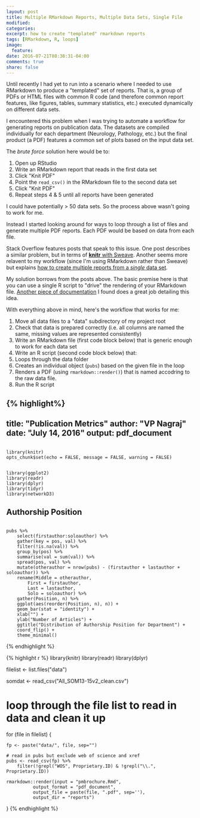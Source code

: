 ```yaml
---
layout: post
title: Multiple RMarkdown Reports, Multiple Data Sets, Single File
modified:
categories: 
excerpt: how to create "templated" rmarkdown reports
tags: [RMarkdown, R, loops]
image:
  feature:
date: 2016-07-21T08:38:31-04:00
comments: true
share: false
---
```


Until recently I had yet to run into a scenario where I needed to use RMarkdown to produce a "templated" set of reports. That is, a group of PDFs or HTML files with common R code (and therefore common report features, like figures, tables, summary statistics, etc.) executed dynamically on different data sets. 

I encountered this problem when I was trying to automate a workflow for generating reports on publication data. The datasets are compiled individually for each department (Neurology, Pathology, etc.) but the final product (a PDF) features a common set of plots based on the input data set.

The *brute force* solution here would be to:

1. Open up RStudio
2. Write an RMarkdown report that reads in the first data set
3. Click "Knit PDF"
4. Point the `read_csv()` in the RMarkdown file to the second data set
5. Click "Knit PDF"
6. Repeat steps 4 & 5 until all reports have been generated

I could have potentially > 50 data sets. So the process above wasn't going to work for me.

Instead I started looking around for ways to loop through a list of files and generate multiple PDF reports. Each PDF would be based on data from each file.

Stack Overflow features posts that speak to this issue. One post describes a similar problem, but in terms of [**knitr** with Sweave](http://stackoverflow.com/questions/15396755/using-loops-with-knitr-to-produce-multiple-pdf-reports-need-a-little-help-to). Another seems more relavent to my workflow (since I'm using RMarkdown rather than Sweave) but explains [how to create multiple reports from a *single* data set](http://stackoverflow.com/questions/26304576/how-to-best-generate-multiple-html-files-from-rmarkdown-based-on-one-dataset). 

My solution borrows from the posts above. The basic premise here is that you can use a single R script to "drive" the rendering of your RMarkdown file. [Another piece of documentation](http://brooksandrew.github.io/simpleblog/articles/render-reports-directly-from-R-scripts/) I found does a great job detailing this idea.

With everything above in mind, here's the workflow that works for me:

1. Move all data files to a "data" subdirectory of my project root
2. Check that data is prepared correctly (i.e. all columns are named the same, missing values are represented consistently)
2. Write an RMarkdown file (first code block below) that is generic enough to work for each data set 
3. Write an R script (second code block below) that:
  1. Loops through the data folder
  2. Creates an individual object (`pubs`) based on the given file in the loop 
  3. Renders a PDF (using `rmarkdown::render()`) that is named accodring to the raw data file.
4. Run the R script

{% highlight%}
---
title: "Publication Metrics"
author: "VP Nagraj"
date: "July 14, 2016"
output: pdf_document
---

```{r, setup, echo = FALSE}

library(knitr)
opts_chunk$set(echo = FALSE, message = FALSE, warning = FALSE)

```

```{r, load}

library(ggplot2)
library(readr)
library(dplyr)
library(tidyr)
library(networkD3)

```

## Authorship Position

```{r, authpos}

pubs %>%
    select(firstauthor:soloauthor) %>%
    gather(key = pos, val) %>%
    filter(!is.na(val)) %>%
    group_by(pos) %>%
    summarise(val = sum(val)) %>%
    spread(pos, val) %>%
    mutate(otherauthor = nrow(pubs) - (firstauthor + lastauthor + soloauthor)) %>%
    rename(Middle = otherauthor, 
        First = firstauthor, 
        Last = lastauthor, 
        Solo = soloauthor) %>%
    gather(Position, n) %>%
    ggplot(aes(reorder(Position, n), n)) +
    geom_bar(stat = "identity") +
    xlab("") +
    ylab("Number of Articles") +
    ggtitle("Distribution of Authorship Position for Department") +
    coord_flip() +
    theme_minimal()

```
{% endhighlight %}

{% highlight r %}
library(knitr)
library(readr)
library(dplyr)

filelist <- list.files("data")

somdat <- read_csv("All_SOM13-15v2_clean.csv")

# loop through the file list to read in data and clean it up

for (file in filelist) {
    
    fp <- paste("data/", file, sep="")
    
    # read in pubs but exclude web of science and xref
    pubs <- read_csv(fp) %>%
        filter(!grepl("WOS", Proprietary.ID) & !grepl("\\.", Proprietary.ID))
    
    rmarkdown::render(input = "pmbrochure.Rmd", 
              output_format = "pdf_document",
              output_file = paste(file, ".pdf", sep=''),
              output_dir = "reports")
    
}
{% endhighlight %}
